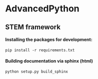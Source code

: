 # AdvancedPython
## STEM framework

#### Installing the packages for development:
    pip install -r requirements.txt

#### Building documentation via sphinx (html)
    python setup.py build_sphinx
